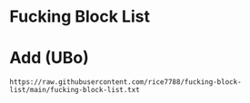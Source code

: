 # Fucking Block List

# Add (UBo)
```
https://raw.githubusercontent.com/rice7788/fucking-block-list/main/fucking-block-list.txt
```

